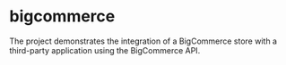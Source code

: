# bigcommerce
The project demonstrates the integration of a BigCommerce store with a third-party application using the BigCommerce API.
